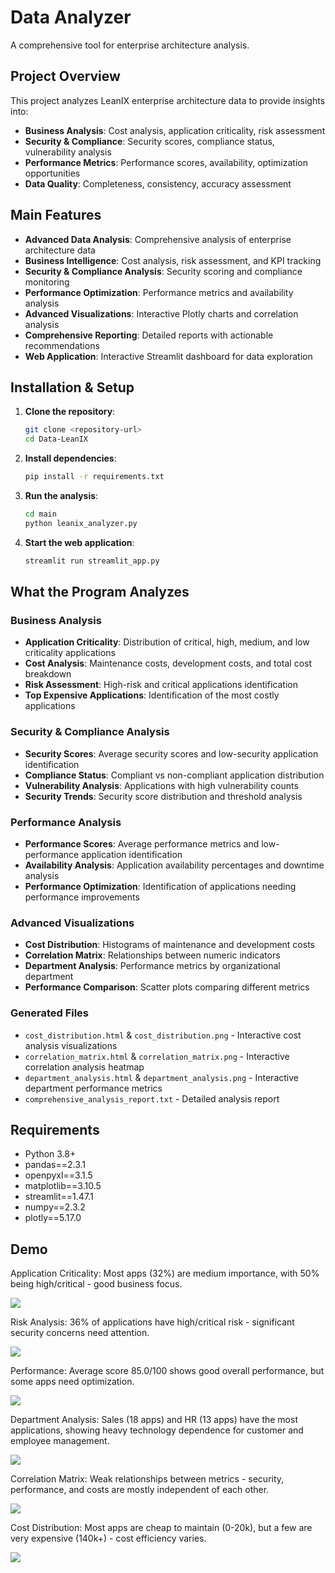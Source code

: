 # Data Analyzer

A comprehensive tool for enterprise architecture analysis.

## Project Overview

This project analyzes LeanIX enterprise architecture data to provide insights into:
- **Business Analysis**: Cost analysis, application criticality, risk assessment
- **Security & Compliance**: Security scores, compliance status, vulnerability analysis
- **Performance Metrics**: Performance scores, availability, optimization opportunities
- **Data Quality**: Completeness, consistency, accuracy assessment

## Main Features

- **Advanced Data Analysis**: Comprehensive analysis of enterprise architecture data
- **Business Intelligence**: Cost analysis, risk assessment, and KPI tracking
- **Security & Compliance Analysis**: Security scoring and compliance monitoring
- **Performance Optimization**: Performance metrics and availability analysis
- **Advanced Visualizations**: Interactive Plotly charts and correlation analysis
- **Comprehensive Reporting**: Detailed reports with actionable recommendations
- **Web Application**: Interactive Streamlit dashboard for data exploration


## Installation & Setup

1. **Clone the repository**:
   ```bash
   git clone <repository-url>
   cd Data-LeanIX
   ```

2. **Install dependencies**:
   ```bash
   pip install -r requirements.txt
   ```

3. **Run the analysis**:
   ```bash
   cd main
   python leanix_analyzer.py
   ```

4. **Start the web application**:
   ```bash
   streamlit run streamlit_app.py
   ```

## What the Program Analyzes

### Business Analysis
- **Application Criticality**: Distribution of critical, high, medium, and low criticality applications
- **Cost Analysis**: Maintenance costs, development costs, and total cost breakdown
- **Risk Assessment**: High-risk and critical applications identification
- **Top Expensive Applications**: Identification of the most costly applications

### Security & Compliance Analysis
- **Security Scores**: Average security scores and low-security application identification
- **Compliance Status**: Compliant vs non-compliant application distribution
- **Vulnerability Analysis**: Applications with high vulnerability counts
- **Security Trends**: Security score distribution and threshold analysis

### Performance Analysis
- **Performance Scores**: Average performance metrics and low-performance application identification
- **Availability Analysis**: Application availability percentages and downtime analysis
- **Performance Optimization**: Identification of applications needing performance improvements

### Advanced Visualizations
- **Cost Distribution**: Histograms of maintenance and development costs
- **Correlation Matrix**: Relationships between numeric indicators
- **Department Analysis**: Performance metrics by organizational department
- **Performance Comparison**: Scatter plots comparing different metrics


### Generated Files
- `cost_distribution.html` & `cost_distribution.png` - Interactive cost analysis visualizations
- `correlation_matrix.html` & `correlation_matrix.png` - Interactive correlation analysis heatmap
- `department_analysis.html` & `department_analysis.png` - Interactive department performance metrics
- `comprehensive_analysis_report.txt` - Detailed analysis report


## Requirements

- Python 3.8+
- pandas==2.3.1
- openpyxl==3.1.5
- matplotlib==3.10.5
- streamlit==1.47.1
- numpy==2.3.2
- plotly==5.17.0


## Demo
Application Criticality: Most apps (32%) are medium importance, with 50% being high/critical - good business focus.

![](main/img/img.png)

Risk Analysis: 36% of applications have high/critical risk - significant security concerns need attention.

![](main/img/img_1.png)

Performance: Average score 85.0/100 shows good overall performance, but some apps need optimization.

![](main/img/img_2.png)

Department Analysis: Sales (18 apps) and HR (13 apps) have the most applications, showing heavy technology dependence for customer and employee management.

![](main/img/img_4.png)

Correlation Matrix: Weak relationships between metrics - security, performance, and costs are mostly independent of each other.

![](main/img/img_5.png)

Cost Distribution: Most apps are cheap to maintain (0-20k), but a few are very expensive (140k+) - cost efficiency varies.

![](main/img/img_6.png)
